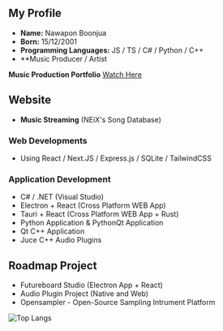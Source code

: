 ## My Profile

- **Name:** Nawapon Boonjua
- **Born:** 15/12/2001
- **Programming Languages:** JS / TS / C# / Python / C++
- **Music Producer / Artist

**Music Production Portfolio** [Watch Here](https://github.com/Rinechxn/Portfolio)

## Website
- **Music Streaming** (NEiX's Song Database) 

### Web Developments
- Using React / Next.JS / Express.js / SQLite / TailwindCSS

### Application Development
- C# / .NET (Visual Studio)
- Electron + React (Cross Platform WEB App)
- Tauri + React (Cross Platform WEB App + Rust)
- Python Application & PythonQt Application
- Qt C++ Application
- Juce C++ Audio Plugins

## Roadmap Project
- Futureboard Studio (Electron App + React)
- Audio Plugin Project (Native and Web)
- Opensampler - Open-Source Sampling Intrument Platform

![Top Langs](https://github-readme-stats.vercel.app/api/top-langs/?username=rinechxn&layout=compact)
<!---
Rinechxn/Rinechxn is a ✨ special ✨ repository because its `README.md` (this file) appears on your GitHub profile.
You can click the Preview link to take a look at your changes.
--->
